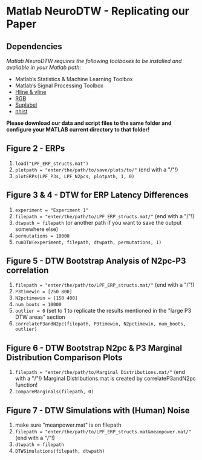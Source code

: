 # Matlab NeuroDTW - Replicating our Paper

## Dependencies
*Matlab NeuroDTW requires the following toolboxes to be installed and available in your Matlab path:*
- Matlab’s Statistics & Machine Learning Toolbox
- Matlab’s Signal Processing Toolbox
- [Hline & vline](https://de.mathworks.com/matlabcentral/fileexchange/1039-hline-and-vline )
- [RGB](https://de.mathworks.com/matlabcentral/fileexchange/46872-intuitive-rgb-color-values-from-xkcd)
- [Suplabel](https://de.mathworks.com/matlabcentral/fileexchange/7772-suplabel )
- [nhist](https://de.mathworks.com/matlabcentral/fileexchange/27388-plot-and-compare-histograms-pretty-by-default)

**Please download our data and script files to the same folder and configure your MATLAB current directory to that folder!**

## Figure 2 - ERPs 
1. `load("LPF_ERP_structs.mat")`
2. `plotpath = "enter/the/path/to/save/plots/to/"` (end with a "/"!)
3. `plotERPs(LPF_P3s, LPF_N2pcs, plotpath, 1, 0)`

## Figure 3 & 4 - DTW for ERP Latency Differences 
1. `experiment = "Experiment 1"`
2. `filepath = "enter/the/path/to/LPF_ERP_structs.mat/"` (end with a "/"!)
3. `dtwpath = filepath` (or another path if you want to save the output somewhere else)
4. `permutations = 10000`
5. `runDTW(experiment, filepath, dtwpath, permutations, 1)`

## Figure 5 - DTW Bootstrap Analysis of N2pc-P3 correlation
1. `filepath = "enter/the/path/to/LPF_ERP_structs.mat/"` (end with a "/"!)
2. `P3timewin = [250 800]`
3. `N2pctimewin = [150 400]`
4. `num_boots = 10000`
5. `outlier = 0` (set to 1 to replicate the results mentioned in the "large P3 DTW areas" section
6. `correlateP3andN2pc(filepath, P3timewin, N2pctimewin, num_boots, outlier)`

## Figure 6 - DTW Bootstrap N2pc & P3 Marginal Distribution Comparison Plots
1. `filepath = "enter/the/path/to/Marginal Distributions.mat/"` (end with a "/"!)
Marginal Distributions.mat is created by correlateP3andN2pc function!
2. `compareMarginals(filepath, 0)`

## Figure 7 - DTW Simulations with (Human) Noise
1. make sure "meanpower.mat" is on filepath
2. `filepath = "enter/the/path/to/LPF_ERP_structs.mat&meanpower.mat/"` (end with a "/"!)
3. `dtwpath = filepath`
4. `DTWSimulations(filepath, dtwpath)`
